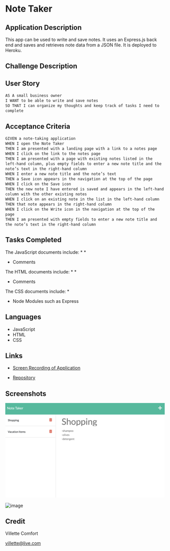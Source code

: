 # Note Taker

## Application Description
This app can be used to write and save notes. It uses an Express.js back end and saves and retrieves note data from a JSON file. It is deployed to Heroku.

## Challenge Description


## User Story

```
AS A small business owner
I WANT to be able to write and save notes
SO THAT I can organize my thoughts and keep track of tasks I need to complete
```

## Acceptance Criteria

```
GIVEN a note-taking application
WHEN I open the Note Taker
THEN I am presented with a landing page with a link to a notes page
WHEN I click on the link to the notes page
THEN I am presented with a page with existing notes listed in the left-hand column, plus empty fields to enter a new note title and the note’s text in the right-hand column
WHEN I enter a new note title and the note’s text
THEN a Save icon appears in the navigation at the top of the page
WHEN I click on the Save icon
THEN the new note I have entered is saved and appears in the left-hand column with the other existing notes
WHEN I click on an existing note in the list in the left-hand column
THEN that note appears in the right-hand column
WHEN I click on the Write icon in the navigation at the top of the page
THEN I am presented with empty fields to enter a new note title and the note’s text in the right-hand column
```

## Tasks Completed
The JavaScript documents include:
* 
* 
* Comments

The HTML documents include:
* 
* 
* Comments

The CSS documents include:
* 
* Node Modules such as Express

## Languages
- JavaScript
- HTML
- CSS

## Links
* [Screen Recording of Application](https://drive.google.com/...)

* [Repository](https://github.com/villettec/M11C-Note_Taker)

## Screenshots
![image](./readme-screenshot.png)

![image](./readme-screenshot-2.png)

## Credit
Villette Comfort

villette@live.com